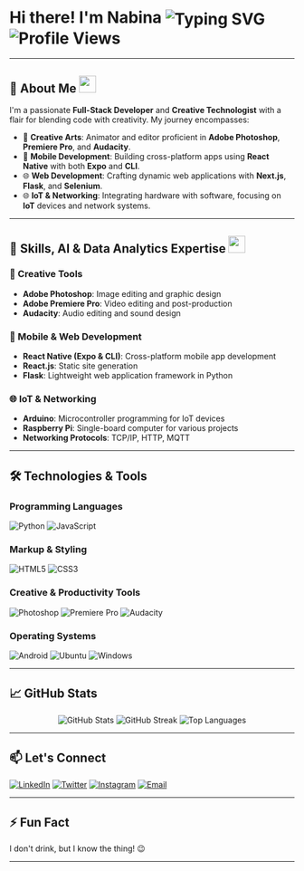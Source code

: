 <h1 align="left">Hi there! I'm Nabina <img align="center" src="https://readme-typing-svg.herokuapp.com?font=Fira+Code&size=25&pause=1000&color=36BCF7&vCenter=true&width=435&lines=Full-Stack+Developer;Android+Developer;Creative+Technologist;IoT+%2B+AI+Explorer;Animator+%2F+Editor+%2F+Designer" alt="Typing SVG" /><img src="https://komarev.com/ghpvc/?username=thenabinamallik&label=Profile%20views&color=0e75b6&style=flat" alt="Profile Views"/></h1>

---

## 🚀 About Me <img src="https://media.giphy.com/media/hvRJCLFzcasrR4ia7z/giphy.gif" width="30">

I'm a passionate **Full-Stack Developer** and **Creative Technologist** with a flair for blending code with creativity. My journey encompasses:

- 🎨 **Creative Arts**: Animator and editor proficient in **Adobe Photoshop**, **Premiere Pro**, and **Audacity**.
- 📱 **Mobile Development**: Building cross-platform apps using **React Native** with both **Expo** and **CLI**.
- 🌐 **Web Development**: Crafting dynamic web applications with **Next.js**, **Flask**, and **Selenium**.
- 🌐 **IoT & Networking**: Integrating hardware with software, focusing on **IoT** devices and network systems.

---

## 🧠 Skills, AI & Data Analytics Expertise <img src="https://media.giphy.com/media/iILp8LdqRkObscEYcl/giphy.gif" width="30">

### 🎨 Creative Tools
- **Adobe Photoshop**: Image editing and graphic design  
- **Adobe Premiere Pro**: Video editing and post-production  
- **Audacity**: Audio editing and sound design

### 📱 Mobile & Web Development
- **React Native (Expo & CLI)**: Cross-platform mobile app development  
- **React.js**: Static site generation  
- **Flask**: Lightweight web application framework in Python  

### 🌐 IoT & Networking
- **Arduino**: Microcontroller programming for IoT devices  
- **Raspberry Pi**: Single-board computer for various projects  
- **Networking Protocols**: TCP/IP, HTTP, MQTT  

---

## 🛠️ Technologies & Tools

### Programming Languages
![Python](https://img.shields.io/badge/Python-3670A0?style=for-the-badge&logo=python&logoColor=ffdd54)
![JavaScript](https://img.shields.io/badge/JavaScript-323330?style=for-the-badge&logo=javascript&logoColor=F7DF1E)

### Markup & Styling
![HTML5](https://img.shields.io/badge/HTML5-E34F26?style=for-the-badge&logo=html5&logoColor=white)
![CSS3](https://img.shields.io/badge/CSS3-1572B6?style=for-the-badge&logo=css3&logoColor=white)

### Creative & Productivity Tools
![Photoshop](https://img.shields.io/badge/Adobe_Photoshop-31A8FF?style=for-the-badge&logo=adobe-photoshop&logoColor=white)
![Premiere Pro](https://img.shields.io/badge/Adobe_Premiere_Pro-9999FF?style=for-the-badge&logo=adobe-premiere-pro&logoColor=white)
![Audacity](https://img.shields.io/badge/Audacity-0000FF?style=for-the-badge&logo=audacity&logoColor=white)

### Operating Systems
![Android](https://img.shields.io/badge/Android-3DDC84?style=for-the-badge&logo=android&logoColor=white)
![Ubuntu](https://img.shields.io/badge/Ubuntu-E95420?style=for-the-badge&logo=ubuntu&logoColor=white)
![Windows](https://img.shields.io/badge/Windows-0078D6?style=for-the-badge&logo=windows&logoColor=white)

---

## 📈 GitHub Stats

<p align="center">
  <img src="https://github-readme-stats.vercel.app/api?username=thenabinamallik&show_icons=true&theme=radical" alt="GitHub Stats" />
  <img src="https://github-readme-streak-stats.herokuapp.com/?user=thenabinamallik&theme=radical" alt="GitHub Streak" />
  <img src="https://github-readme-stats.vercel.app/api/top-langs/?username=thenabinamallik&layout=compact&theme=radical" alt="Top Languages" />
</p>


---

## 📫 Let's Connect

[![LinkedIn](https://img.shields.io/badge/LinkedIn-0A66C2?style=for-the-badge&logo=linkedin&logoColor=white)](https://www.linkedin.com/in/thenabinamallik)
[![Twitter](https://img.shields.io/badge/Twitter-1DA1F2?style=for-the-badge&logo=twitter&logoColor=white)](https://twitter.com/thenabinamallik)
[![Instagram](https://img.shields.io/badge/Instagram-E4405F?style=for-the-badge&logo=instagram&logoColor=white)](https://www.instagram.com/thenabinamallik)
[![Email](https://img.shields.io/badge/Email-D14836?style=for-the-badge&logo=gmail&logoColor=white)](mailto:nabinamallik2003@gmail.com)

---

## ⚡ Fun Fact

I don't drink, but I know the thing! 😉

---
